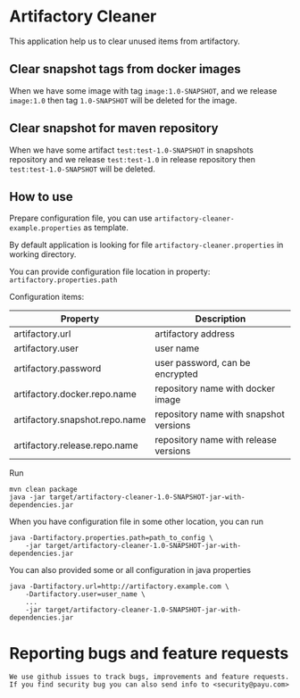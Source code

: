 # Artifactory Cleaner

This application help us to clear unused items from artifactory.

## Clear snapshot tags from docker images

When we have some image with tag `image:1.0-SNAPSHOT`, and we release `image:1.0`
then tag `1.0-SNAPSHOT` will be deleted for the image.

## Clear snapshot for maven repository

When we have some artifact `test:test-1.0-SNAPSHOT` in snapshots repository
and we release `test:test-1.0` in release repository then `test:test-1.0-SNAPSHOT` will be deleted.

## How to use

Prepare configuration file, you can use `artifactory-cleaner-example.properties` as template. 

By default application is looking for file `artifactory-cleaner.properties` in working directory.

You can provide configuration file location in property: `artifactory.properties.path`

Configuration items:

| Property                       | Description                            |
---------------------------------| -------------------------------------- |
| artifactory.url                | artifactory address                    |
| artifactory.user               | user name                              |
| artifactory.password           | user password, can be encrypted        |
| artifactory.docker.repo.name   | repository name with docker image      |
| artifactory.snapshot.repo.name | repository name with snapshot versions |
| artifactory.release.repo.name  | repository name with release versions  |


Run

    mvn clean package
    java -jar target/artifactory-cleaner-1.0-SNAPSHOT-jar-with-dependencies.jar

When you have configuration file in some other location, you can run

    java -Dartifactory.properties.path=path_to_config \
        -jar target/artifactory-cleaner-1.0-SNAPSHOT-jar-with-dependencies.jar

You can also provided some or all configuration in java properties

    java -Dartifactory.url=http://artifactory.example.com \
        -Dartifactory.user=user_name \
        ...
        -jar target/artifactory-cleaner-1.0-SNAPSHOT-jar-with-dependencies.jar

# Reporting bugs and feature requests
    We use github issues to track bugs, improvements and feature requests.
    If you find security bug you can also send info to <security@payu.com>
